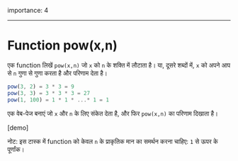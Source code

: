 importance: 4

---

# Function pow(x,n)

एक function लिखें `pow(x,n)` जो `x` को `n` के शक्ति में लौटाता है। या, दूसरे शब्दों में, `x` को अपने आप से `n` गुणा से गुणा करता है और परिणाम देता है।

```js
pow(3, 2) = 3 * 3 = 9
pow(3, 3) = 3 * 3 * 3 = 27
pow(1, 100) = 1 * 1 * ...* 1 = 1
```

एक वेब-पेज बनाएं जो `x` और `n` के लिए संकेत देता है, और फिर `pow(x,n)` का परिणाम दिखाता है।

[demo]

नोट: इस टास्क में function को केवल `n` के प्राकृतिक मान का समर्थन करना चाहिए: `1` से ऊपर के पूर्णांक।
